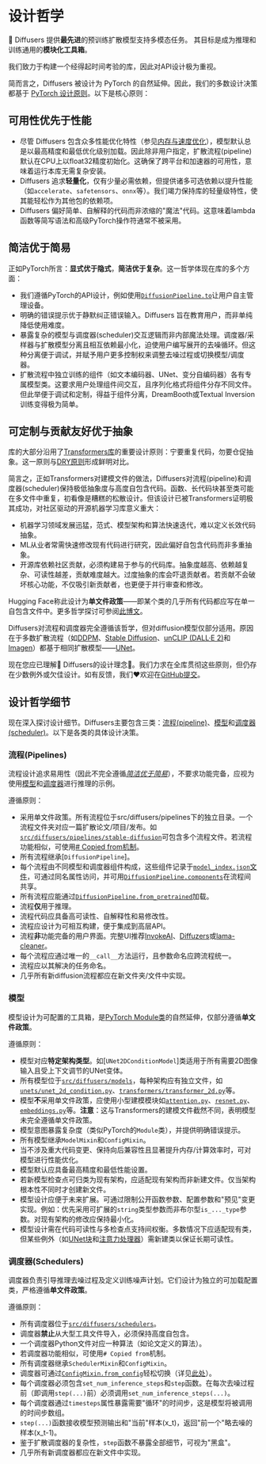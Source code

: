 <!--版权 2025 HuggingFace 团队。保留所有权利。

根据 Apache 许可证 2.0 版本（"许可证"）授权；
除非符合许可证要求，否则不得使用本文件。
您可以在以下网址获取许可证副本：

http://www.apache.org/licenses/LICENSE-2.0

除非适用法律要求或书面同意，本软件按"原样"分发，
无任何明示或暗示的担保或条件。详见许可证中
的特定语言规定和限制。
-->

# 设计哲学

🧨 Diffusers 提供**最先进**的预训练扩散模型支持多模态任务。
其目标是成为推理和训练通用的**模块化工具箱**。

我们致力于构建一个经得起时间考验的库，因此对API设计极为重视。

简而言之，Diffusers 被设计为 PyTorch 的自然延伸。因此，我们的多数设计决策都基于 [PyTorch 设计原则](https://pytorch.org/docs/stable/community/design.html#pytorch-design-philosophy)。以下是核心原则：

## 可用性优先于性能

- 尽管 Diffusers 包含众多性能优化特性（参见[内存与速度优化](https://huggingface.co/docs/diffusers/optimization/fp16)），模型默认总是以最高精度和最低优化级别加载。因此除非用户指定，扩散流程(pipeline)默认在CPU上以float32精度初始化。这确保了跨平台和加速器的可用性，意味着运行本库无需复杂安装。
- Diffusers 追求**轻量化**，仅有少量必需依赖，但提供诸多可选依赖以提升性能（如`accelerate`、`safetensors`、`onnx`等）。我们竭力保持库的轻量级特性，使其能轻松作为其他包的依赖项。
- Diffusers 偏好简单、自解释的代码而非浓缩的"魔法"代码。这意味着lambda函数等简写语法和高级PyTorch操作符通常不被采用。

## 简洁优于简易

正如PyTorch所言：**显式优于隐式**，**简洁优于复杂**。这一哲学体现在库的多个方面：
- 我们遵循PyTorch的API设计，例如使用[`DiffusionPipeline.to`](https://huggingface.co/docs/diffusers/main/en/api/diffusion_pipeline#diffusers.DiffusionPipeline.to)让用户自主管理设备。
- 明确的错误提示优于静默纠正错误输入。Diffusers 旨在教育用户，而非单纯降低使用难度。
- 暴露复杂的模型与调度器(scheduler)交互逻辑而非内部魔法处理。调度器/采样器与扩散模型分离且相互依赖最小化，迫使用户编写展开的去噪循环。但这种分离便于调试，并赋予用户更多控制权来调整去噪过程或切换模型/调度器。
- 扩散流程中独立训练的组件（如文本编码器、UNet、变分自编码器）各有专属模型类。这要求用户处理组件间交互，且序列化格式将组件分存不同文件。但此举便于调试和定制，得益于组件分离，DreamBooth或Textual Inversion训练变得极为简单。

## 可定制与贡献友好优于抽象

库的大部分沿用了[Transformers库](https://github.com/huggingface/transformers)的重要设计原则：宁要重复代码，勿要仓促抽象。这一原则与[DRY原则](https://en.wikipedia.org/wiki/Don%27t_repeat_yourself)形成鲜明对比。

简言之，正如Transformers对建模文件的做法，Diffusers对流程(pipeline)和调度器(scheduler)保持极低抽象度与高度自包含代码。函数、长代码块甚至类可能在多文件中重复，初看像是糟糕的松散设计。但该设计已被Transformers证明极其成功，对社区驱动的开源机器学习库意义重大：
- 机器学习领域发展迅猛，范式、模型架构和算法快速迭代，难以定义长效代码抽象。
- ML从业者常需快速修改现有代码进行研究，因此偏好自包含代码而非多重抽象。
- 开源库依赖社区贡献，必须构建易于参与的代码库。抽象度越高、依赖越复杂、可读性越差，贡献难度越大。过度抽象的库会吓退贡献者。若贡献不会破坏核心功能，不仅吸引新贡献者，也更便于并行审查和修改。

Hugging Face称此设计为**单文件政策**——即某个类的几乎所有代码都应写在单一自包含文件中。更多哲学探讨可参阅[此博文](https://huggingface.co/blog/transformers-design-philosophy)。

Diffusers对流程和调度器完全遵循该哲学，但对diffusion模型仅部分适用。原因在于多数扩散流程（如[DDPM](https://huggingface.co/docs/diffusers/api/pipelines/ddpm)、[Stable Diffusion](https://huggingface.co/docs/diffusers/api/pipelines/stable_diffusion/overview#stable-diffusion-pipelines)、[unCLIP (DALL·E 2)](https://huggingface.co/docs/diffusers/api/pipelines/unclip)和[Imagen](https://imagen.research.google/)）都基于相同扩散模型——[UNet](https://huggingface.co/docs/diffusers/api/models/unet2d-cond)。

现在您应已理解🧨 Diffusers的设计理念🤗。我们力求在全库贯彻这些原则，但仍存在少数例外或欠佳设计。如有反馈，我们❤️欢迎在[GitHub提交](https://github.com/huggingface/diffusers/issues/new?assignees=&labels=&template=feedback.md&title=)。

## 设计哲学细节

现在深入探讨设计细节。Diffusers主要包含三类：[流程(pipeline)](https://github.com/huggingface/diffusers/tree/main/src/diffusers/pipelines)、[模型](https://github.com/huggingface/diffusers/tree/main/src/diffusers/models)和[调度器(scheduler)](https://github.com/huggingface/diffusers/tree/main/src/diffusers/schedulers)。以下是各类的具体设计决策。

### 流程(Pipelines)

流程设计追求易用性（因此不完全遵循[*简洁优于简易*](#简洁优于简易)），不要求功能完备，应视为使用[模型](#模型)和[调度器](#调度器schedulers)进行推理的示例。

遵循原则：
- 采用单文件政策。所有流程位于src/diffusers/pipelines下的独立目录。一个流程文件夹对应一篇扩散论文/项目/发布。如[`src/diffusers/pipelines/stable-diffusion`](https://github.com/huggingface/diffusers/tree/main/src/diffusers/pipelines/stable_diffusion)可包含多个流程文件。若流程功能相似，可使用[# Copied from机制](https://github.com/huggingface/diffusers/blob/125d783076e5bd9785beb05367a2d2566843a271/src/diffusers/pipelines/stable_diffusion/pipeline_stable_diffusion_img2img.py#L251)。
- 所有流程继承[`DiffusionPipeline`]。
- 每个流程由不同模型和调度器组件构成，这些组件记录于[`model_index.json`文件](https://huggingface.co/stable-diffusion-v1-5/stable-diffusion-v1-5/blob/main/model_index.json)，可通过同名属性访问，并可用[`DiffusionPipeline.components`](https://huggingface.co/docs/diffusers/main/en/api/diffusion_pipeline#diffusers.DiffusionPipeline.components)在流程间共享。
- 所有流程应能通过[`DiffusionPipeline.from_pretrained`](https://huggingface.co/docs/diffusers/main/en/api/diffusion_pipeline#diffusers.DiffusionPipeline.from_pretrained)加载。
- 流程**仅**用于推理。
- 流程代码应具备高可读性、自解释性和易修改性。
- 流程应设计为可相互构建，便于集成到高层API。
- 流程**非**功能完备的用户界面。完整UI推荐[InvokeAI](https://github.com/invoke-ai/InvokeAI)、[Diffuzers](https://github.com/abhishekkrthakur/diffuzers)或[lama-cleaner](https://github.com/Sanster/lama-cleaner)。
- 每个流程应通过唯一的`__call__`方法运行，且参数命名应跨流程统一。
- 流程应以其解决的任务命名。
- 几乎所有新diffusion流程都应在新文件夹/文件中实现。

### 模型

模型设计为可配置的工具箱，是[PyTorch Module类](https://pytorch.org/docs/stable/generated/torch.nn.Module.html)的自然延伸，仅部分遵循**单文件政策**。

遵循原则：
- 模型对应**特定架构类型**。如[`UNet2DConditionModel`]类适用于所有需要2D图像输入且受上下文调节的UNet变体。
- 所有模型位于[`src/diffusers/models`](https://github.com/huggingface/diffusers/tree/main/src/diffusers/models)，每种架构应有独立文件，如[`unets/unet_2d_condition.py`](https://github.com/huggingface/diffusers/blob/main/src/diffusers/models/unets/unet_2d_condition.py)、[`transformers/transformer_2d.py`](https://github.com/huggingface/diffusers/blob/main/src/diffusers/models/transformers/transformer_2d.py)等。
- 模型**不**采用单文件政策，应使用小型建模模块如[`attention.py`](https://github.com/huggingface/diffusers/blob/main/src/diffusers/models/attention.py)、[`resnet.py`](https://github.com/huggingface/diffusers/blob/main/src/diffusers/models/resnet.py)、[`embeddings.py`](https://github.com/huggingface/diffusers/blob/main/src/diffusers/models/embeddings.py)等。**注意**：这与Transformers的建模文件截然不同，表明模型未完全遵循单文件政策。
- 模型意图暴露复杂度（类似PyTorch的`Module`类），并提供明确错误提示。
- 所有模型继承`ModelMixin`和`ConfigMixin`。
- 当不涉及重大代码变更、保持向后兼容性且显著提升内存/计算效率时，可对模型进行性能优化。
- 模型默认应具备最高精度和最低性能设置。
- 若新模型检查点可归类为现有架构，应适配现有架构而非新建文件。仅当架构根本性不同时才创建新文件。
- 模型设计应便于未来扩展。可通过限制公开函数参数、配置参数和"预见"变更实现。例如：优先采用可扩展的`string`类型参数而非布尔型`is_..._type`参数。对现有架构的修改应保持最小化。
- 模型设计需在代码可读性与多检查点支持间权衡。多数情况下应适配现有类，但某些例外（如[UNet块](https://github.com/huggingface/diffusers/blob/main/src/diffusers/models/unets/unet_2d_blocks.py)和[注意力处理器](https://github.com/huggingface/diffusers/blob/main/src/diffusers/models/attention_processor.py)）需新建类以保证长期可读性。

### 调度器(Schedulers)

调度器负责引导推理去噪过程及定义训练噪声计划。它们设计为独立的可加载配置类，严格遵循**单文件政策**。

遵循原则：
- 所有调度器位于[`src/diffusers/schedulers`](https://github.com/huggingface/diffusers/tree/main/src/diffusers/schedulers)。
- 调度器**禁止**从大型工具文件导入，必须保持高度自包含。
- 一个调度器Python文件对应一种算法（如论文定义的算法）。
- 若调度器功能相似，可使用`# Copied from`机制。
- 所有调度器继承`SchedulerMixin`和`ConfigMixin`。
- 调度器可通过[`ConfigMixin.from_config`](https://huggingface.co/docs/diffusers/main/en/api/configuration#diffusers.ConfigMixin.from_config)轻松切换（详见[此处](../using-diffusers/schedulers)）。
- 每个调度器必须包含`set_num_inference_steps`和`step`函数。在每次去噪过程前（即调用`step(...)`前）必须调用`set_num_inference_steps(...)`。
- 每个调度器通过`timesteps`属性暴露需要"循环"的时间步，这是模型将被调用的时间步数组。
- `step(...)`函数接收模型预测输出和"当前"样本(x_t)，返回"前一个"略去噪的样本(x_t-1)。
- 鉴于扩散调度器的复杂性，`step`函数不暴露全部细节，可视为"黑盒"。
- 几乎所有新调度器都应在新文件中实现。